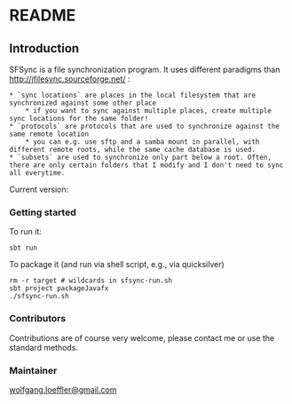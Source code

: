 # README #

## Introduction ##

SFSync is a file synchronization program. It uses different paradigms than http://jfilesync.sourceforge.net/ :

    * `sync locations` are places in the local filesystem that are synchronized against some other place
        * if you want to sync against multiple places, create multiple sync locations for the same folder!
    * `protocols` are protocols that are used to synchronize against the same remote location
        * you can e.g. use sftp and a samba mount in parallel, with different remote roots, while the same cache database is used.
    * `subsets` are used to synchronize only part below a root. Often, there are only certain folders that I modify and I don't need to sync all everytime.


Current version: 

### Getting started ###

To run it: 

	sbt run

To package it (and run via shell script, e.g., via quicksilver)

	rm -r target # wildcards in sfsync-run.sh
	sbt project packageJavafx
	./sfsync-run.sh


### Contributors ###

Contributions are of course very welcome, please contact me or use the standard methods.

### Maintainer ###

wolfgang.loeffler@gmail.com
